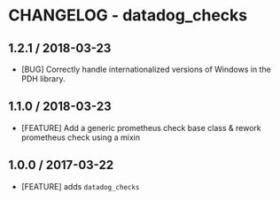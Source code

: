 # CHANGELOG - datadog_checks

## 1.2.1 / 2018-03-23

* [BUG] Correctly handle internationalized versions of Windows in the PDH library.

## 1.1.0 / 2018-03-23

* [FEATURE] Add a generic prometheus check base class & rework prometheus check using a mixin


## 1.0.0 / 2017-03-22

* [FEATURE] adds `datadog_checks`
